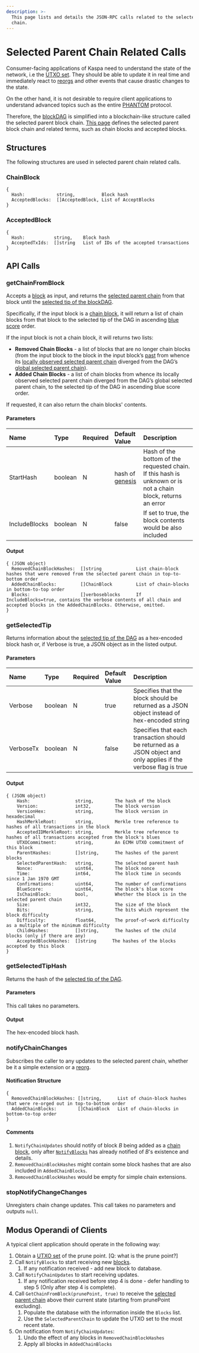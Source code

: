 ```yaml
---
description: >-
  This page lists and details the JSON-RPC calls related to the selected parent
  chain.
---
```


# Selected Parent Chain Related Calls

Consumer-facing applications of Kaspa need to understand the state of the network, i.e the [UTXO set](../../../../glossary.md#utxo-set). They should be able to update it in real time and immediately react to [reorgs](../../../../glossary.md#reorg) and other events that cause drastic changes to the state.

On the other hand, it is not desirable to require client applications to understand advanced topics such as the entire [PHANTOM](../../../../glossary.md#phantom) protocol.

Therefore, the [blockDAG](../../../../glossary.md#blockdag) is simplified into a blockchain-like structure called the selected parent block chain. [This page](../../../../reference/consensus/selected-parent-chain.md) defines the selected parent block chain and related terms, such as chain blocks and accepted blocks.

## Structures <a id="Structures"></a>

The following structures are used in selected parent chain related calls.

### ChainBlock <a id="ChainBlock"></a>

```text
{
  Hash:            string,          Block hash
  AcceptedBlocks:  []AcceptedBlock, List of AcceptBlocks
}
```

### AcceptedBlock <a id="AcceptedBlock"></a>

```text
{
  Hash:           string,    Block hash
  AcceptedTxIds:  []string   List of IDs of the accepted transactions
}
```

## API Calls <a id="API-Calls"></a>

### getChainFromBlock <a id="GetChainFromBlock"></a>

Accepts a [block](../../../../glossary.md#block) as input, and returns the [selected parent chain](../../../../glossary.md#selected-parent-block-chain-selected-parent-chain) from that block until the [selected tip of the blockDAG](../../../../glossary.md#selected-tip-of-the-blockdag).

Specifically, if the input block is a [chain block](../../../../reference/consensus/selected-parent-chain.md#Chain-Blocks), it will return a list of chain blocks from that block to the selected tip of the DAG in ascending [blue score](../../../../glossary.md#blue-score) order.

If the input block is not a chain block, it will returns two lists:

* **Removed Chain Blocks** - a list of blocks that are no longer chain blocks \(from the input block to the block in the input block’s [past](../../../../glossary.md#past) from whence its [locally observed selected parent chain](../../../../reference/consensus/selected-parent-chain.md#selected-parent-chain-of-a-block) diverged from the DAG’s [global selected parent chain](../../../../reference/consensus/selected-parent-chain.md#selected-parent-chain-of-the-blockdag)\).
* **Added Chain Blocks** - a list of chain blocks from whence its locally observed selected parent chain diverged from the DAG’s global selected parent chain, to the selected tip of the DAG in ascending blue score order.

If requested, it can also return the chain blocks' contents.

#### Parameters <a id="JSON-RPCAPIcalls-Parameters.1"></a>

| Name | Type | Required | Default Value | Description |
| :--- | :--- | :--- | :--- | :--- |
| StartHash | boolean | N | hash of [genesis](../../../../glossary.md#genesis-block) | Hash of the bottom of the requested chain. If this hash is unknown or is not a chain block, returns an error |
| IncludeBlocks | boolean | N | false | If set to true, the block contents would be also included |

#### Output <a id="Output"></a>

```text
{ (JSON object)
  RemovedChainBlockHashes:  []string             List chain-block hashes that were removed from the selected parent chain in top-to-bottom order 
  AddedChainBlocks:         []ChainBlock         List of chain-blocks in bottom-to-top order
  Blocks:                   []verboseblocks      If IncludeBlocks=true, contains the verbose contents of all chain and accepted blocks in the AddedChainBlocks. Otherwise, omitted.
}
```

### getSelectedTip <a id="NotifyChainUpdates"></a>

Returns information about the [selected tip of the DAG](../../../../glossary.md#selected-tip-of-the-blockdag) as a hex-encoded block hash or, if Verbose is true, a JSON object as in the listed output.

#### Parameters

| Name | Type | Required | Default Value | Description |
| :--- | :--- | :--- | :--- | :--- |
| Verbose | boolean | N | true | Specifies that the block should be returned as a JSON object instead of hex-encoded string |
| VerboseTx | boolean | N | false | Specifies that each transaction should be returned as a JSON object and only applies if the verbose flag is true |

#### Output

```text
{ (JSON object)
	Hash:                 string,        The hash of the block
	Version:              int32,         The block version
	VersionHex:           string,        The block version in hexadecimal
	HashMerkleRoot:       string,        Merkle tree reference to hashes of all transactions in the block
	AcceptedIDMerkleRoot: string,        Merkle tree reference to hashes of all transactions accepted from the block's blues
	UTXOCommitment:       string,        An ECMH UTXO commitment of this block
	ParentHashes:         []string,      The hashes of the parent blocks
	SelectedParentHash:   string,        The selected parent hash
	Nonce:                uint64,        The block nonce
	Time:                 int64,         The block time in seconds since 1 Jan 1970 GMT
	Confirmations:        uint64,        The number of confirmations
	BlueScore:            uint64,        The block's blue score
	IsChainBlock:         bool,          Whether the block is in the selected parent chain
	Size:                 int32,         The size of the block
	Bits:                 string,        The bits which represent the block difficulty
	Difficulty:           float64,       The proof-of-work difficulty as a multiple of the minimum difficulty
	ChildHashes:          []string,      The hashes of the child blocks (only if there are any)
	AcceptedBlockHashes:  []string      The hashes of the blocks accepted by this block
}
```

### getSelectedTipHash

Returns the hash of the [selected tip of the DAG](../../../../glossary.md#selected-tip-of-the-blockdag).

#### Parameters

This call takes no parameters.

#### Output

The hex-encoded block hash.

### notifyChainChanges <a id="NotifyChainUpdates"></a>

Subscribes the caller to any updates to the selected parent chain, whether be it a simple extension or a [reorg](../../../../glossary.md#reorg).

#### Notification Structure <a id="NotificationStructure"></a>

```text
{
  RemovedChainBlockHashes: []string,      List of chain-block hashes that were re-orged out in top-to-bottom order
  AddedChainBlocks:        []ChainBlock   List of chain-blocks in bottom-to-top order
}
```

#### Comments

1. `NotifyChainUpdates` should notify of block _B_ being added as a [chain block](../../../../reference/consensus/selected-parent-chain.md#Chain-Blocks), only after [`NotifyBlocks`](./#JSON-RPCAPIcalls-submitblock%28empty%29) has already notified of _B_'s existence and details.
2. `RemovedChainBlockHashes` might contain some block hashes that are also included in `AddedChainBlocks`.
3. `RemovedChainBlockHashes` would be empty for simple chain extensions.

### stopNotifyChangeChanges

Unregisters chain change updates. This call takes no parameters and outputs `null`.

## Modus Operandi of Clients <a id="Modus-Operandi-of-Clients"></a>

A typical client application should operate in the following way:

1. Obtain a [UTXO set](../../../../glossary.md#utxo-set) of the prune point. \[Q: what is the prune point?\]
2. Call `NotifyBlocks` to start receiving new [blocks](../../../../glossary.md#block).
   1. If any notification received - add new block to database.
3. Call `NotifyChainUpdates` to start receiving updates.
   1. If any notification received before step 4 is done - defer handling to step 5 \(Only after step 4 is complete\).
4. Call `GetChainFromBlock(prunePoint, true)` to receive the [selected parent chain](../../../../glossary.md#selected-parent-block-chain-selected-parent-chain) above their current state \(starting from prunePoint excluding\).
   1. Populate the database with the information inside the `Blocks` list.
   2. Use the `SelectedParentChain` to update the UTXO set to the most recent state.
5. On notification from `NotifyChainUpdates`:
   1. Undo the effect of any blocks in `RemovedChainBlockHashes`
   2. Apply all blocks in `AddedChainBlocks`

